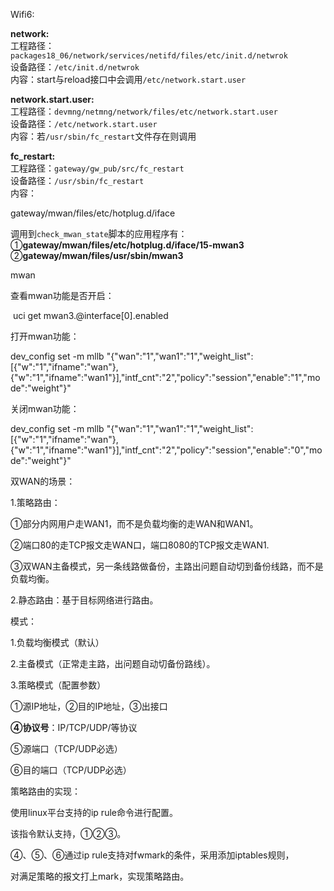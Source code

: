 





Wifi6:

**network:**  
		工程路径：`packages18_06/network/services/netifd/files/etc/init.d/netwrok`  
		设备路径：`/etc/init.d/netwrok`  
		内容：start与reload接口中会调用`/etc/network.start.user `

**network.start.user:**   
		工程路径：`devmng/netmng/network/files/etc/network.start.user`  
		设备路径：`/etc/network.start.user`  
		内容：若`/usr/sbin/fc_restart`文件存在则调用

**fc_restart:**  
		工程路径：`gateway/gw_pub/src/fc_restart`  
		设备路径：`/usr/sbin/fc_restart`  
		内容：







gateway/mwan/files/etc/hotplug.d/iface

调用到`check_mwan_state`脚本的应用程序有：  
		①**gateway/mwan/files/etc/hotplug.d/iface/15-mwan3**  
		②**gateway/mwan/files/usr/sbin/mwan3**











mwan



查看mwan功能是否开启：

​	uci get mwan3.@interface[0].enabled

打开mwan功能：

dev_config set -m mllb "{\"wan\":\"1\",\"wan1\":\"1\",\"weight_list\":[{\"w\":\"1\",\"ifname\":\"wan\"},{\"w\":\"1\",\"ifname\":\"wan1\"}],\"intf_cnt\":\"2\",\"policy\":\"session\",\"enable\":\"1\",\"mode\":\"weight\"}"

关闭mwan功能：

dev_config set -m mllb "{\"wan\":\"1\",\"wan1\":\"1\",\"weight_list\":[{\"w\":\"1\",\"ifname\":\"wan\"},{\"w\":\"1\",\"ifname\":\"wan1\"}],\"intf_cnt\":\"2\",\"policy\":\"session\",\"enable\":\"0\",\"mode\":\"weight\"}"



 

双WAN的场景：

1.策略路由：

①部分内网用户走WAN1，而不是负载均衡的走WAN和WAN1。

②端口80的走TCP报文走WAN口，端口8080的TCP报文走WAN1.

③双WAN主备模式，另一条线路做备份，主路出问题自动切到备份线路，而不是负载均衡。

2.静态路由：基于目标网络进行路由。

 

模式：

1.负载均衡模式（默认）

2.主备模式（正常走主路，出问题自动切备份路线）。

3.策略模式（配置参数）

①源IP地址，②目的IP地址，③出接口

**④协议号**：IP/TCP/UDP/等协议

⑤源端口（TCP/UDP必选）

⑥目的端口（TCP/UDP必选）

 

策略路由的实现：

使用linux平台支持的ip rule命令进行配置。

该指令默认支持，①②③。

④、⑤、⑥通过ip rule支持对fwmark的条件，采用添加iptables规则，

对满足策略的报文打上mark，实现策略路由。









